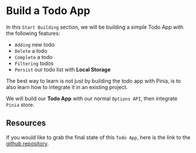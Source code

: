 # Build a Todo App

In this `Start Building` section, we will be building a simple Todo App with the following features:

- `Adding` new todo
- `Delete` a todo
- `Complete` a todo
- `Filtering` todos
- `Persist` our todo list with **Local Storage**

The best way to learn is not just by building the todo app with Pinia, is to also learn how to integrate it in an existing project.

We will build our **Todo App** with our normal `Options API`, then integrate `Pinia` store.

## Resources
If you would like to grab the final state of this `Todo App`, here is the link to the [github repository](https://github.com/yapyeeqiang/pinia-todo-app).